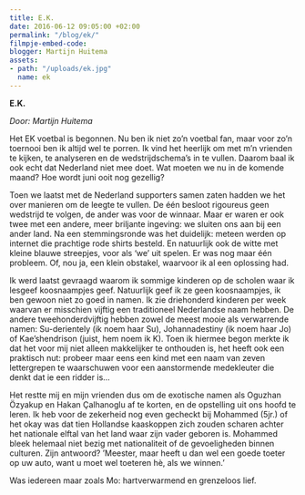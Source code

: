 ```yaml
---
title: E.K.
date: 2016-06-12 09:05:00 +02:00
permalink: "/blog/ek/"
filmpje-embed-code: 
blogger: Martijn Huitema
assets:
- path: "/uploads/ek.jpg"
  name: ek
---
```


**E.K.**

*Door: Martijn Huitema*

Het EK voetbal is begonnen. Nu ben ik niet zo’n voetbal fan, maar voor zo’n toernooi ben ik altijd wel te porren. Ik vind het heerlijk om met m’n vrienden te kijken, te analyseren en de wedstrijdschema’s in te vullen. Daarom baal ik ook echt dat Nederland niet mee doet. Wat moeten we nu in de komende maand? Hoe wordt juni ooit nog gezellig?

Toen we laatst met de Nederland supporters samen zaten hadden we het over manieren om de leegte te vullen. De één besloot rigoureus geen wedstrijd te volgen, de ander was voor de winnaar. Maar er waren er ook twee met een andere, meer briljante ingeving: we sluiten ons aan bij een ander land. Na een stemmingsronde was het duidelijk: meteen werden op internet die prachtige rode shirts besteld. En natuurlijk ook de witte met kleine blauwe streepjes, voor als ‘we’ uit spelen. Er was nog maar één probleem. Of, nou ja, een klein obstakel, waarvoor ik al een oplossing had.

Ik werd laatst gevraagd waarom ik sommige kinderen op de scholen waar ik lesgeef koosnaampjes geef. Natuurlijk geef ik ze geen koosnaampjes, ik ben gewoon niet zo goed in namen. Ik zie driehonderd kinderen per week waarvan er misschien vijftig een traditioneel Nederlandse naam hebben. De andere tweehonderdvijftig hebben zowel de meest mooie als verwarrende namen: Su-derientely (ik noem haar Su), Johannadestiny (ik noem haar Jo) of Kae’shendrison (juist, hem noem ik K). Toen ik hiermee begon merkte ik dat het voor mij niet alleen makkelijker te onthouden is, het heeft ook een praktisch nut: probeer maar eens een kind met een naam van zeven lettergrepen te waarschuwen voor een aanstormende medekleuter die denkt dat ie een ridder is…

Het restte mij en mijn vrienden dus om de exotische namen als Oguzhan Özyakup en Hakan Çalhanoglu af te korten, en de opstelling uit ons hoofd te leren. Ik heb voor de zekerheid nog even gecheckt bij Mohammed (5jr.) of het okay was dat tien Hollandse kaaskoppen zich zouden scharen achter het nationale elftal van het land waar zijn vader geboren is. Mohammed bleek helemaal niet bezig met nationaliteit of de gevoeligheden binnen culturen. Zijn antwoord? ’Meester, maar heeft u dan wel een goede toeter op uw auto, want u moet wel toeteren hè, als we winnen.’ 

Was iedereen maar zoals Mo: hartverwarmend en grenzeloos lief.
